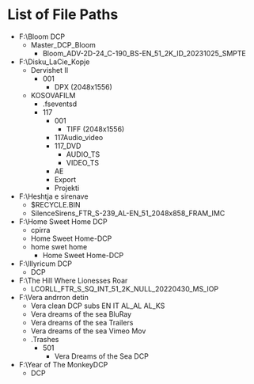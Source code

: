 <!DOCTYPE html>
<html lang="en">
<head>
    <meta charset="UTF-8">
    <meta name="viewport" content="width=device-width, initial-scale=1.0">
    <title>File Paths</title>
  
<h1>List of File Paths</h1>

<ul>
    <li>F:\Bloom DCP
        <ul>
            <li>Master_DCP_Bloom
                <ul>
                    <li>Bloom_ADV-2D-24_C-190_BS-EN_51_2K_ID_20231025_SMPTE</li>
                </ul>
            </li>
        </ul>
    </li>
    <li>F:\Disku_LaCie_Kopje
        <ul>
            <li>Dervishet II
                <ul>
                    <li>001
                        <ul>
                            <li>DPX (2048x1556)</li>
                        </ul>
                    </li>
                </ul>
            </li>
            <li>KOSOVAFILM
                <ul>
                    <li>.fseventsd</li>
                    <li>117
                        <ul>
                            <li>001
                                <ul>
                                    <li>TIFF (2048x1556)</li>
                                </ul>
                            </li>
                            <li>117Audio_video</li>
                            <li>117_DVD
                                <ul>
                                    <li>AUDIO_TS</li>
                                    <li>VIDEO_TS</li>
                                </ul>
                            </li>
                            <li>AE</li>
                            <li>Export</li>
                            <li>Projekti</li>
                        </ul>
                    </li>
                    <!-- Continue adding nested lists as needed -->
                </ul>
            </li>
        </ul>
    </li>
    <li>F:\Heshtja e sirenave
        <ul>
            <li>$RECYCLE.BIN</li>
            <li>SilenceSirens_FTR_S-239_AL-EN_51_2048x858_FRAM_IMC</li>
        </ul>
    </li>
    <li>F:\Home Sweet Home DCP
        <ul>
            <li>cpirra</li>
            <li>Home Sweet Home-DCP</li>
            <li>home swet home
                <ul>
                    <li>Home Sweet Home-DCP</li>
                </ul>
            </li>
        </ul>
    </li>
    <li>F:\Illyricum DCP
        <ul>
            <li>DCP</li>
        </ul>
    </li>
    <li>F:\The Hill Where Lionesses Roar
        <ul>
            <li>LCORLL_FTR_S_SQ_INT_51_2K_NULL_20220430_MS_IOP</li>
        </ul>
    </li>
    <li>F:\Vera andrron detin
        <ul>
            <li>Vera clean DCP subs EN IT AL_AL AL_KS</li>
            <li>Vera dreams of the sea BluRay</li>
            <li>Vera dreams of the sea Trailers</li>
            <li>Vera dreams of the sea Vimeo Mov</li>
            <li>.Trashes
                <ul>
                    <li>501
                        <ul>
                            <li>Vera Dreams of the Sea DCP</li>
                        </ul>
                    </li>
                </ul>
            </li>
        </ul>
    </li>
    <li>F:\Year of The MonkeyDCP
        <ul>
            <li>DCP</li>
        </ul>
    </li>
</ul>

</body>
</html>
